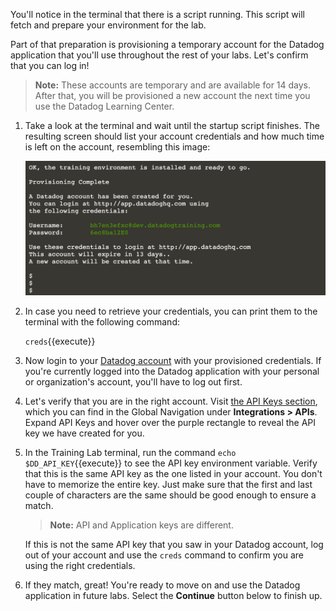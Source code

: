 You'll notice in the terminal that there is a script running. This script will fetch and prepare your environment for the lab.

Part of that preparation is provisioning a temporary account for the Datadog application that you'll use throughout the rest of your labs. Let's confirm that you can log in!

> **Note:** These accounts are temporary and are available for 14 days. After that, you will be provisioned a new account the next time you use the Datadog Learning Center.

1.  Take a look at the terminal and wait until the startup script finishes. The resulting screen should list your account credentials and how much time is left on the account, resembling this image:

    ![The terminal displays the provisioned account credentials for the user.](./assets/dd-credentials.png)

1. In case you need to retrieve your credentials, you can print them to the terminal with the following command:

    `creds`{{execute}}

1. Now login to your <a href="https://app.datadoghq.com" target="_datadog">Datadog account</a> with your provisioned credentials. If you're currently logged into the Datadog application with your personal or organization's account, you'll have to log out first.

1. Let's verify that you are in the right account. Visit <a href="https://app.datadoghq.com/account/settings#api" target="_datadog">the API Keys section</a>, which you can find in the Global Navigation under **Integrations > APIs**. Expand API Keys and hover over the purple rectangle to reveal the API key we have created for you.

1. In the Training Lab terminal, run the command `echo $DD_API_KEY`{{execute}} to see the API key environment variable. Verify that this is the same API key as the one listed in your account. You don't have to memorize the entire key. Just make sure that the first and last couple of characters are the same should be good enough to ensure a match.

    > **Note:** API and Application keys are different.

    If this is not the same API key that you saw in your Datadog account, log out of your account and use the `creds` command to confirm you are using the right credentials. 

1. If they match, great! You're ready to move on and use the Datadog application in future labs. Select the **Continue** button below to finish up.
